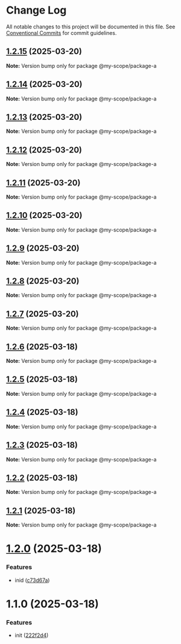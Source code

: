 # Change Log

All notable changes to this project will be documented in this file.
See [Conventional Commits](https://conventionalcommits.org) for commit guidelines.

## [1.2.15](https://github.com/ginger-coder/bxk-monorepo/compare/@my-scope/package-a@1.2.10...@my-scope/package-a@1.2.15) (2025-03-20)

**Note:** Version bump only for package @my-scope/package-a





## [1.2.14](https://github.com/ginger-coder/bxk-monorepo/compare/@my-scope/package-a@1.2.10...@my-scope/package-a@1.2.14) (2025-03-20)

**Note:** Version bump only for package @my-scope/package-a





## [1.2.13](https://github.com/ginger-coder/bxk-monorepo/compare/@my-scope/package-a@1.2.10...@my-scope/package-a@1.2.13) (2025-03-20)

**Note:** Version bump only for package @my-scope/package-a





## [1.2.12](https://github.com/ginger-coder/bxk-monorepo/compare/@my-scope/package-a@1.2.10...@my-scope/package-a@1.2.12) (2025-03-20)

**Note:** Version bump only for package @my-scope/package-a





## [1.2.11](https://github.com/ginger-coder/bxk-monorepo/compare/@my-scope/package-a@1.2.10...@my-scope/package-a@1.2.11) (2025-03-20)

**Note:** Version bump only for package @my-scope/package-a





## [1.2.10](https://github.com/ginger-coder/bxk-monorepo/compare/@my-scope/package-a@1.2.9...@my-scope/package-a@1.2.10) (2025-03-20)

**Note:** Version bump only for package @my-scope/package-a





## [1.2.9](https://github.com/ginger-coder/bxk-monorepo/compare/@my-scope/package-a@1.2.6...@my-scope/package-a@1.2.9) (2025-03-20)

**Note:** Version bump only for package @my-scope/package-a





## [1.2.8](https://github.com/ginger-coder/bxk-monorepo/compare/@my-scope/package-a@1.2.6...@my-scope/package-a@1.2.8) (2025-03-20)

**Note:** Version bump only for package @my-scope/package-a





## [1.2.7](https://github.com/ginger-coder/bxk-monorepo/compare/@my-scope/package-a@1.2.6...@my-scope/package-a@1.2.7) (2025-03-20)

**Note:** Version bump only for package @my-scope/package-a





## [1.2.6](https://github.com/ginger-coder/bxk-monorepo/compare/@my-scope/package-a@1.2.0...@my-scope/package-a@1.2.6) (2025-03-18)

**Note:** Version bump only for package @my-scope/package-a





## [1.2.5](https://github.com/ginger-coder/bxk-monorepo/compare/@my-scope/package-a@1.2.0...@my-scope/package-a@1.2.5) (2025-03-18)

**Note:** Version bump only for package @my-scope/package-a





## [1.2.4](https://github.com/ginger-coder/bxk-monorepo/compare/@my-scope/package-a@1.2.0...@my-scope/package-a@1.2.4) (2025-03-18)

**Note:** Version bump only for package @my-scope/package-a





## [1.2.3](https://github.com/ginger-coder/bxk-monorepo/compare/@my-scope/package-a@1.2.0...@my-scope/package-a@1.2.3) (2025-03-18)

**Note:** Version bump only for package @my-scope/package-a





## [1.2.2](https://github.com/ginger-coder/bxk-monorepo/compare/@my-scope/package-a@1.2.0...@my-scope/package-a@1.2.2) (2025-03-18)

**Note:** Version bump only for package @my-scope/package-a





## [1.2.1](https://github.com/ginger-coder/bxk-monorepo/compare/@my-scope/package-a@1.2.0...@my-scope/package-a@1.2.1) (2025-03-18)

**Note:** Version bump only for package @my-scope/package-a





# [1.2.0](https://github.com/ginger-coder/bxk-monorepo/compare/@my-scope/package-a@1.1.0...@my-scope/package-a@1.2.0) (2025-03-18)


### Features

* inid ([c73d67a](https://github.com/ginger-coder/bxk-monorepo/commit/c73d67af9ca0684726aad81103226d9031972b3e))






# 1.1.0 (2025-03-18)


### Features

* init ([222f2d4](https://github.com/ginger-coder/bxk-monorepo/commit/222f2d4202452a49ead3565da2a9617a343cbfe3))
